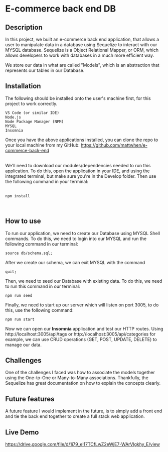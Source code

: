 # E-commerce back end DB

## Description
In this project, we built an e-commerce back end application, that allows a user to manipulate data in a database using Sequelize to interact with our MYSQL database. Sequelize is a Object Relational Mapper, or ORM, which allows developers to work with databases in a much more efficient way. 

We store our data in what are called "Models", which is an abstraction that represents our tables in our Database. 

## Installation
The following should be installed onto the user's machine first, for this project to work correctly.

```
VS Code (or similar IDE)
Node.js
Node Package Manager (NPM)
MYSQL
Insomnia 
```
Once you have the above applications installed, you can clone the repo to your local machine from my GitHub: https://github.com/mattwhen/e-commerce-back-end <br> <br>

We'll need to download our modules/dependencies needed to run this application. To do this, open the application in your IDE, and using the integrated terminal, but make sure you're in the Develop folder. Then use the following command in your terminal: <br><br>

```
npm install
```
 <br> 

## How to use
To run our application, we need to create our Database using MYSQL Shell commands. To do this, we need to login into our MYSQL and run the following command in our terminal:
```
source db/schema.sql;
```

After we create our schema, we can exit MYSQL with the command 
```
quit;
```

Then, we need to seed our Database with existing data. To do this, we need to run this command in our terminal:

```
npm run seed
```

Finally, we need to start up our server which will listen on port 3005, to do this, use the following command:

```
npm run start
```

Now we can open our <b>Insomnia</b> application and test our HTTP routes. Using http://localhost:3005/api/tags or http://localhost:3005/api/categories for example, we can use CRUD operations (GET, POST, UPDATE, DELETE) to manage our data. 

## Challenges
One of the challenges I faced was how to associate the models together using the One-to-One or Many-to-Many associations. Thankfully, the Sequelize has great documentation on how to explain the concepts clearly. 

## Future features
A future feature I would implement in the future, is to simply add a front end and tie the back end together to create a full stack web application. 


## Live Demo
 https://drive.google.com/file/d/1i79_el17TCfLwZ2eWjE7-WArVlgkhy_E/view
